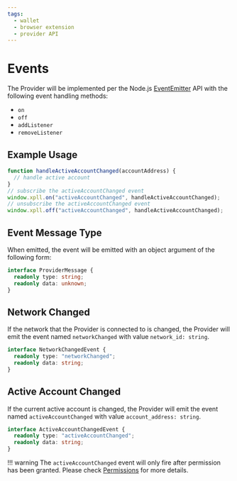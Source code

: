```yaml
---
tags:
  - wallet
  - browser extension
  - provider API
---
```


# Events

The Provider will be implemented per the Node.js [EventEmitter][eventemitter] API
with the following event handling methods:

- `on`
- `off`
- `addListener`
- `removeListener`

[eventemitter]: https://nodejs.org/api/events.html#class-eventemitter

## Example Usage

```js
function handleActiveAccountChanged(accountAddress) {
  // handle active account
}
// subscribe the activeAccountChanged event
window.xpll.on("activeAccountChanged", handleActiveAccountChanged);
// unsubscribe the activeAccountChanged event
window.xpll.off("activeAccountChanged", handleActiveAccountChanged);
```

## Event Message Type

When emitted, the event will be emitted with an object argument of the following form:

```ts
interface ProviderMessage {
  readonly type: string;
  readonly data: unknown;
}
```

## Network Changed

If the network that the Provider is connected to is changed,
   the Provider will emit the event named `networkChanged` with value `network_id: string`.

```ts
interface NetworkChangedEvent {
  readonly type: "networkChanged";
  readonly data: string;
}
```

## Active Account Changed

If the current active account is changed,
the Provider will emit the event named `activeAccountChanged` with value `account_address: string`.

```ts
interface ActiveAccountChangedEvent {
  readonly type: "activeAccountChanged";
  readonly data: string;
}
```

!!! warning
    The `activeAccountChanged` event will only fire after permission has been granted.
    Please check [Permissions][permission] for more details.

[permission]: ./permission.md
